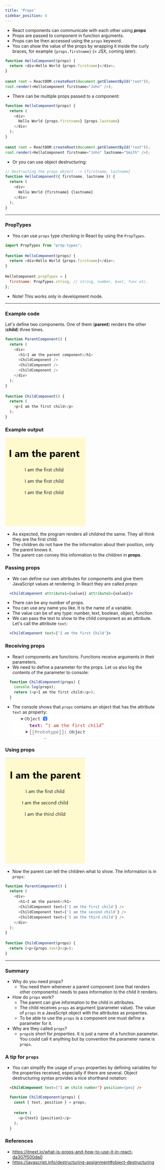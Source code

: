 ```yaml
---
title: 'Props'
sidebar_position: 4
---
```

- React components can communicate with each other using ***props***
- Props are passed to component in function arguments.
- Props can be then accessed using the `props` keyword.
- You can show the value of the props by wrapping it inside the curly braces, for example `{props.firstname}` (= JSX, coming later).

```js
function HelloComponent(props) {
  return <div>Hello World {props.firstname}</div>;
}

const root = ReactDOM.createRoot(document.getElementById("root"));
root.render(<HelloComponent firstname="John" />);
```
- There can be multiple props passed to a component:
```js
function HelloComponent(props) {
  return (
    <div>
      Hello World {props.firstname} {props.lastname}
    </div>
  );
}

const root = ReactDOM.createRoot(document.getElementById("root"));
root.render(<HelloComponent firstname="John" lastname="Smith" />);
```
- Or you can use object destructuring:
```js
// Destructing the props object --> {firstname, lastname}
function HelloComponent({ firstname, lastname }) {
  return (
    <div>
      Hello World {firstname} {lastname}
    </div>
  );
}
```
---
### PropTypes

- You can use `props` type checking in React by using the `PropTypes`.

```js
import PropTypes from "prop-types";

function HelloComponent(props) {
  return <div>Hello World {props.firstname}</div>;
}

HelloComponent.propTypes = {
  firstname: PropTypes.string, // string, number, bool, func etc.
};
```
- Note! This works only in development mode.
---
### Example code
Let's define two components. One of them (__parent__) renders the other (__child__) three times.
```js
function ParentComponent() {
  return (
    <div>
      <h1>I am the parent component</h1>
      <ChildComponent />
      <ChildComponent />
      <ChildComponent />
    </div>
  );
}

function ChildComponent() {
  return (
    <p>I am the first child</p>
  );
}
```
### Example output

![Props example](./img/props_example_1.png)

- As expected, the program renders all childred the same. They all think they are the first child.
- The children do not have the the information about their position, only the parent knows it.
- The parent can convey this information to the children in __props__. 

### Passing props
- We can define our own attributes for components and give them JavaScript values at rendering. In React they are called _props_:
```jsx
  <ChildComponent attribute1={value1} attribute2={value2}>
```
- There can be any number of props. 
- You can use any name you like. It is the name of a variable.
- The value can be of any type: number, text, boolean, object, function
- We can pass the text to show to the child component as an attribute. Let's call the attribute `text`:
```jsx
  <ChildComponent text={'I am the first Child'}>
```
### Receiving props
- React components are functions. Functions receive arguments in their parameters. 
- We need to define a parameter for the props. Let us also log the contents of the parameter to console:
```javascript
  function ChildComponent(props) {
    console.log(props);
    return (<p>I am the first child</p>);
  }
```
- The console shows that `props` contains an object that has the attribute `text` as property:
![Props console](./img/props_console.png)

### Using props
![Props example 2](./img/props_example_2.png)
- Now the parent can tell the children what to show. The information is in `props`: 
```javascript
function ParentComponent() {
  return (
    <div>
      <h1>I am the parent</h1>
      <ChildComponent text={'I am the first child'} />
      <ChildComponent text={'I am the second child'} />
      <ChildComponent text={'I am the third child'} />
    </div>
  );
}

function ChildComponent(props) {
  return (<p>{props.text}</p>);
}
```
---
### Summary
- Why do you need props?
  - You need them whenever a parent component (one that renders other components) needs to pass information to the child it renders.
- How do `props` work?
  - The parent can give information to the child in attributes.
  - The child receives `props` as argument (parameter value). The value of `props` in a JavaScript object with the attributes as properties. 
  - To be able to use the `props` is a component one must define a parameter for it.
- Why are they called `props`?
  - `props`is short for _properties_. It is just a name of a function parameter. You could call it anything but by convention the parameter name is `props`.

### A tip for `props`
- You can simplify the usage of `props` properties by defining variables for the properties received, especially if there are several. Object destructuring syntax provides a nice shorthand notation:
```html
  <ChildComponent text={'I am child number'} position={pos} />
```

```javascript
  function ChildComponent(props) {
    const { text, position } = props;

    return (
      <p>{text} {position}</p>
    );
  }
```
### References

- https://itnext.io/what-is-props-and-how-to-use-it-in-react-da307f500da0
- https://javascript.info/destructuring-assignment#object-destructuring


